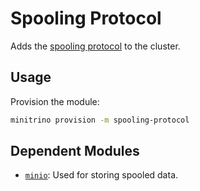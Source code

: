 # Spooling Protocol

Adds the
[spooling protocol](https://docs.starburst.io/latest/client/client-protocol.html#protocol-spooling)
to the cluster.

## Usage

Provision the module:

```sh
minitrino provision -m spooling-protocol
```

## Dependent Modules

- [`minio`](./minio.md): Used for storing spooled data.
